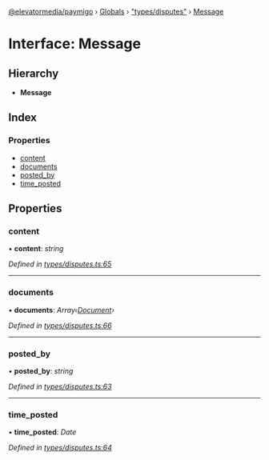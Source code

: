 [@elevatormedia/paymigo](../README.md) › [Globals](../globals.md) › ["types/disputes"](../modules/_types_disputes_.md) › [Message](_types_disputes_.message.md)

# Interface: Message

## Hierarchy

-   **Message**

## Index

### Properties

-   [content](_types_disputes_.message.md#content)
-   [documents](_types_disputes_.message.md#documents)
-   [posted_by](_types_disputes_.message.md#posted_by)
-   [time_posted](_types_disputes_.message.md#time_posted)

## Properties

### content

• **content**: _string_

_Defined in [types/disputes.ts:65](https://github.com/ELEVATORmedia/paymigo/blob/0b66b83/src/types/disputes.ts#L65)_

---

### documents

• **documents**: _Array‹[Document](_types_disputes_.document.md)›_

_Defined in [types/disputes.ts:66](https://github.com/ELEVATORmedia/paymigo/blob/0b66b83/src/types/disputes.ts#L66)_

---

### posted_by

• **posted_by**: _string_

_Defined in [types/disputes.ts:63](https://github.com/ELEVATORmedia/paymigo/blob/0b66b83/src/types/disputes.ts#L63)_

---

### time_posted

• **time_posted**: _Date_

_Defined in [types/disputes.ts:64](https://github.com/ELEVATORmedia/paymigo/blob/0b66b83/src/types/disputes.ts#L64)_
